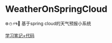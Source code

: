 # WeatherOnSpringCloud
:snowflake::snowman::zap::cyclone::foggy: 基于spring cloud的天气预报小系统 

[学习笔记+代码](https://github.com/sunweiguo/swgBook/tree/master/spring-cloud-weather-action/)
